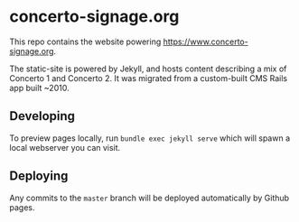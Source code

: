 # concerto-signage.org

This repo contains the website powering https://www.concerto-signage.org.

The static-site is powered by Jekyll, and hosts content describing a mix of Concerto 1 and Concerto 2.
It was migrated from a custom-built CMS Rails app built ~2010.

## Developing

To preview pages locally, run `bundle exec jekyll serve` which will spawn a local webserver you can visit.

## Deploying

Any commits to the `master` branch will be deployed automatically by Github pages.